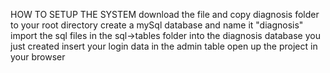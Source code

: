 HOW TO SETUP THE SYSTEM
download the file and copy diagnosis folder to your root directory
create a mySql database and name it "diagnosis"
import the sql files in the sql->tables folder into the diagnosis database you just created
insert your login data in the admin table
open up the project in your browser
